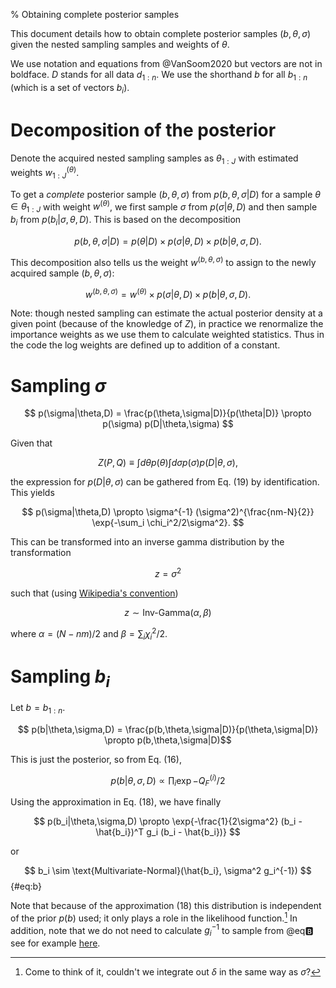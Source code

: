 % Obtaining complete posterior samples


This document details how to obtain complete posterior samples
$(b,\theta,\sigma)$ given the nested sampling samples and weights of $\theta$.

We use notation and equations from @VanSoom2020 but vectors are not in
boldface. $D$ stands for all data $d_{1:n}$. We use the shorthand $b$ for all
$b_{1:n}$ (which is a set of vectors $b_i$). 

# Decomposition of the posterior

Denote the acquired nested sampling samples as $\theta_{1:J}$ with estimated
weights $w_{1:J}^{(\theta)}$.

To get a *complete* posterior sample $(b,\theta,\sigma)$ from
$p(b,\theta,\sigma|D)$ for a sample $\theta \in \theta_{1:J}$ with weight
$w^{(\theta)}$, we first sample $\sigma$ from $p(\sigma|\theta,D)$ and then
sample $b_i$ from $p(b_i|\sigma,\theta,D)$. This is based on the decomposition

$$ p(b,\theta,\sigma|D) = p(\theta|D) \times p(\sigma|\theta,D) \times
p(b|\theta,\sigma,D). $$

This decomposition also tells us the weight $w^{(b,\theta,\sigma)}$ to assign
to the newly acquired sample $(b,\theta,\sigma)$:

$$ w^{(b,\theta,\sigma)} = w^{(\theta)} \times p(\sigma|\theta,D) \times
p(b|\theta,\sigma,D). $$

Note: though nested sampling can estimate the actual posterior density at a
given point (because of the knowledge of $Z$), in practice we renormalize the
importance weights as we use them to calculate weighted statistics. Thus in the
code the log weights are defined up to addition of a constant.

# Sampling $\sigma$

$$ p(\sigma|\theta,D) = \frac{p(\theta,\sigma|D)}{p(\theta|D)} \propto p(\sigma) p(D|\theta,\sigma) $$

Given that

$$ Z(P,Q) \equiv \int d\theta p(\theta) \int d\sigma p(\sigma) p(D|\theta,\sigma), $$

the expression for $p(D|\theta,\sigma)$ can be gathered from Eq. (19) by
identification. This yields

$$ p(\sigma|\theta,D) \propto \sigma^{-1} (\sigma^2)^{\frac{nm-N}{2}}
\exp{-\sum_i \chi_i^2/2\sigma^2}. $$

This can be transformed into an inverse gamma distribution by the
transformation

$$ z = \sigma^2 $$

such that (using [Wikipedia's convention][1])

$$ z \sim \text{Inv-Gamma}(\alpha,\beta) $$

where $\alpha = (N-nm)/2$ and $\beta = \sum_i \chi_i^2/2$.

[1]: https://en.wikipedia.org/wiki/Inverse-gamma_distribution

# Sampling $b_i$

Let $b = b_{1:n}$.

$$ p(b|\theta,\sigma,D) = \frac{p(b,\theta,\sigma|D)}{p(\theta,\sigma|D)}
\propto p(b,\theta,\sigma|D)$$

This is just the posterior, so from Eq. (16),

$$ p(b|\theta,\sigma,D) \propto \prod_i \exp{-Q_F^{(i)}/2} $$

Using the approximation in Eq. (18), we have finally

$$ p(b_i|\theta,\sigma,D) \propto \exp{-\frac{1}{2\sigma^2} (b_i - \hat{b_i})^T g_i (b_i - \hat{b_i})} $$

or

$$ b_i \sim \text{Multivariate-Normal}(\hat{b_i}, \sigma^2 g_i^{-1}) $$ {#eq:b}

Note that because of the approximation (18) this distribution is independent of
the prior $p(b)$ used; it only plays a role in the likelihood function.[^a] In
addition, note that we do not need to calculate $g_i^{-1}$ to sample from
@eq:b: see for example [here](https://stackoverflow.com/a/16708868/6783015).

[^a]: Come to think of it, couldn't we integrate out $\delta$ in the same way
as $\sigma$?
